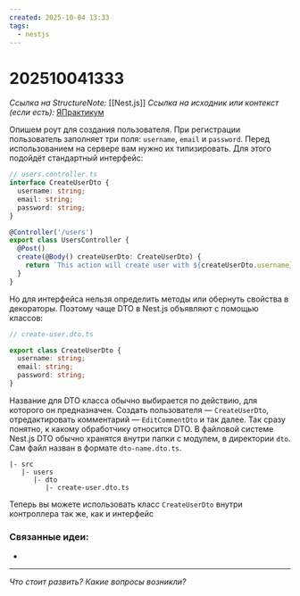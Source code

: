 ```yaml
---
created: 2025-10-04 13:33
tags:
  - nestjs
---
```

# 202510041333
*Ссылка на StructureNote:* [[Nest.js]]
*Ссылка на исходник или контекст (если есть):* [ЯПрактикум](https://practicum.yandex.ru/learn/backend-nodejs/courses/a4214ab0-2146-4152-b90e-651bf4c7ca5e/sprints/564244/topics/1df920a3-5c6a-4fcd-884c-0f66136c2b56/lessons/d77622ea-f32d-42fa-999d-bfba555dae7d/)

Опишем роут для создания пользователя. При регистрации пользователь заполняет три поля: `username`, `email` и `password`. Перед использованием на сервере вам нужно их типизировать. Для этого подойдёт стандартный интерфейс:
```ts
// users.controller.ts
interface CreateUserDto {
  username: string;
  email: string;
  password: string;
}

@Controller('/users')
export class UsersController {
  @Post()
  create(@Body() createUserDto: CreateUserDto) {
    return `This action will create user with ${createUserDto.username} username`;
  }
}
```
Но для интерфейса нельзя определить методы или обернуть свойства в декораторы. Поэтому чаще DTO в Nest.js объявляют с помощью классов:
```ts
// create-user.dto.ts

export class CreateUserDto {
  username: string;
  email: string;
  password: string;
}
```
Название для DTO класса обычно выбирается по действию, для которого он предназначен. Создать пользователя — `CreateUserDto`, отредактировать комментарий — `EditCommentDto` и так далее. Так сразу понятно, к какому обработчику относится DTO. В файловой системе Nest.js DTO обычно хранятся внутри папки с модулем, в директории `dto`. Сам файл назван в формате `dto-name.dto.ts`.
```
|- src
   |- users
      |- dto
         |- create-user.dto.ts
```
Теперь вы можете использовать класс `CreateUserDto` внутри контроллера так же, как и интерфейс

### Связанные идеи:
* 
---

*Что стоит развить? Какие вопросы возникли?*